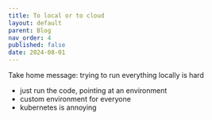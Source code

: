```yaml
---
title: To local or to cloud
layout: default
parent: Blog
nav_order: 4
published: false
date: 2024-08-01
---
```


Take home message: trying to run everything locally is hard

- just run the code, pointing at an environment
- custom environment for everyone
- kubernetes is annoying



